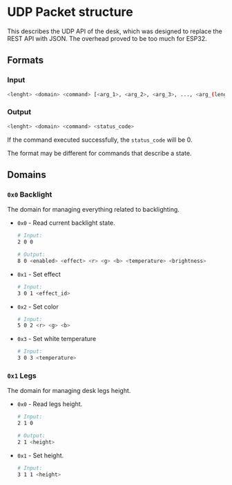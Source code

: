 # UDP Packet structure

This describes the UDP API of the desk, which was designed to replace the REST API with JSON. The overhead proved to be too much for ESP32.

## Formats

### Input
```sh
<lenght> <domain> <command> [<arg_1>, <arg_2>, <arg_3>, ..., <arg_(lenght - 2)>]
```

### Output

```sh
<lenght> <domain> <command> <status_code>
```

If the command executed successfully, the `status_code` will be 0.


The format may be different for commands that describe a state.

## Domains

### `0x0` Backlight

The domain for managing everything related to backlighting.

* `0x0` - Read current backlight state.
  ```sh
  # Input:
  2 0 0

  # Output:
  8 0 <enabled> <effect> <r> <g> <b> <temperature> <brightness>
  ```
* `0x1` - Set effect
  ```sh
  # Input:
  3 0 1 <effect_id>
  ```
* `0x2` - Set color
  ```sh
  # Input:
  5 0 2 <r> <g> <b>
  ```
* `0x3` - Set white temperature
  ```sh
  # Input:
  3 0 3 <temperature>
  ```

### `0x1` Legs

The domain for managing desk legs height.
* `0x0` - Read legs height.
  ```sh
  # Input:
  2 1 0

  # Output:
  2 1 <height>
  ```
* `0x1` - Set height.
  ```sh
  # Input:
  3 1 1 <height>
  ```
